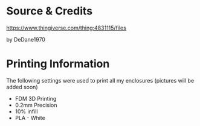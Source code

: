 # Source & Credits
https://www.thingiverse.com/thing:4831115/files

by DeDane1970

# Printing Information

The following settings were used to print all my enclosures (pictures will be added soon)

- FDM 3D Printing
- 0.2mm Precision
- 10% infill
- PLA - White


